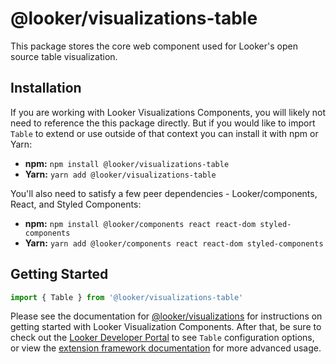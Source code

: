 # @looker/visualizations-table

This package stores the core web component used for Looker's open source table visualization.

## Installation

If you are working with Looker Visualizations Components, you will likely not need to reference the this package directly. But if you would like to import `Table` to extend or use outside of that context you can install it with npm or Yarn:

- **npm:** `npm install @looker/visualizations-table`
- **Yarn:** `yarn add @looker/visualizations-table`

You'll also need to satisfy a few peer dependencies - Looker/components, React, and Styled Components:

- **npm:** `npm install @looker/components react react-dom styled-components`
- **Yarn:** `yarn add @looker/components react react-dom styled-components`

## Getting Started

```jsx
import { Table } from '@looker/visualizations-table'
```

Please see the documentation for [@looker/visualizations](https://github.com/looker-open-source/components/tree/main/packages/visualizations) for instructions on getting started with Looker Visualization Components. After that, be sure to check out the [Looker Developer Portal](https://developers.looker.com/components/visualization-components) to see `Table` configuration options, or view the [extension framework documentation](https://docs.looker.com/data-modeling/extension-framework/vis-components) for more advanced usage.
